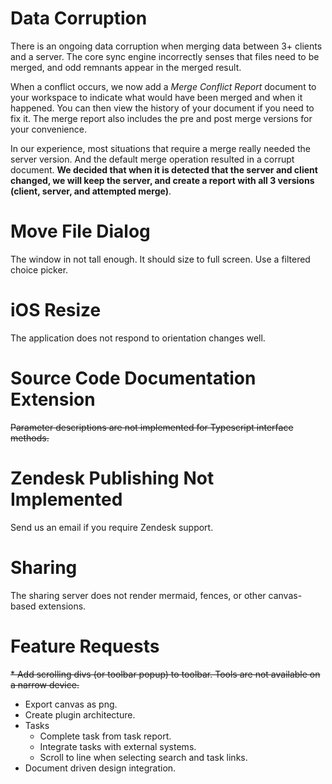 # Data Corruption
There is an ongoing data corruption when merging data between 3+ clients and a server.  The core sync engine incorrectly senses that files need to be merged, and odd remnants appear in the merged result. 

When a conflict occurs, we now add a *Merge Conflict Report* document to your workspace to indicate what would have been merged and when it happened.  You can then view the history of your document if you need to fix it.  The merge report also includes the pre and post merge versions for your convenience.

In our experience, most situations that require a merge really needed the server version.  And the default merge operation resulted in a corrupt document.  **We decided that when it is detected that the server and client changed, we will keep the server, and create a report with all 3 versions (client, server, and attempted merge)**.

# Move File Dialog
The window in not tall enough.  It should size to full screen.  Use a filtered choice picker.

# iOS Resize
The application does not respond to orientation changes well.

# Source Code Documentation Extension
~~Parameter descriptions are not implemented for Typescript interface methods.~~

# Zendesk Publishing Not Implemented
Send us an email if you require Zendesk support.

# Sharing
The sharing server does not render mermaid, fences, or other canvas-based extensions.

# Feature Requests
~~* Add scrolling divs (or toolbar popup) to toolbar.  Tools are not available on a narrow device.~~
* Export canvas as png.
* Create plugin architecture.
* Tasks
	* Complete task from task report.
	* Integrate tasks with external systems.
	* Scroll to line when selecting search and task links.
* Document driven design integration.

<!--stackedit_data:
eyJoaXN0b3J5IjpbLTM4MTg0OTIzNiwxNDU4MjA3NDE2LC0xOD
QzMTU0OTE2LDMyMDEwNDYxLDM5ODk1NDkwOSwxODQ5MjY2MDgy
LDE1NDMzODU0OTksLTE1OTAzMzQwOTksMTU0MzM4NTQ5OSwtOT
Q3MTEwODIyLC0zMDQ0MTk1NzAsMjA5OTA0MTM0NiwxNjM4MDIx
MTQ3LDE3NTgzNDM2OTcsLTIwODMyMDAwMTMsLTE0MTY1MzMxMz
MsNjU1ODUwNTE1LDEwNDI5Mzc1MjUsMTcyMzcwNDEwMSwyNTk5
NzAzNDZdfQ==
-->